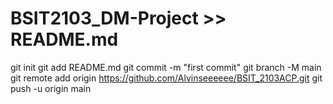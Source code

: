 # BSIT2103_DM-Project >> README.md
git init
git add README.md
git commit -m "first commit"
git branch -M main
git remote add origin https://github.com/Alvinseeeeee/BSIT_2103ACP.git
git push -u origin main
